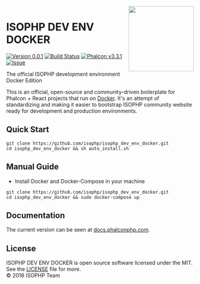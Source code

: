 <img align="right" width="175px" src="http://i.imgur.com/mdZ8Ktf.png" />

# ISOPHP DEV ENV DOCKER
[![Version 0.0.1](https://img.shields.io/badge/version-v0.0.1-green.svg)][:release:]
[![Build Status](https://travis-ci.org/isophp/isophp_dev_env_docker.svg?branch=master)][:status:]
[![Phalcon v3.3.1](https://img.shields.io/badge/phalcon-3.3.1-blue.svg)][:phalcon:]
[![Issue](https://img.shields.io/github/issues/isophp/isophp_dev_env_docker.svg)][:issue:]

The official ISOPHP development environment Docker Edition

This is an official, open-source and community-driven boilerplate for Phalcon + React projects that run on [Docker][:docker:].
It's an attempt of standardizing and making it easier to bootstrap ISOPHP community website ready for development and
production environments.

## Quick Start
```
git clone https://github.com/isophp/isophp_dev_env_docker.git
cd isophp_dev_env_docker && sh auto_install.sh
```

## Manual Guide
- Install Docker and Docker-Compose in your machine
```
git clone https://github.com/isophp/isophp_dev_env_docker.git
cd isophp_dev_env_docker && sudo docker-compose up
```

## Documentation

The current version can be seen at [docs.phalconphp.com][:compose:].

## License

ISOPHP DEV ENV DOCKER is open source software licensed under the MIT.<br>
See the [LICENSE][:license:] file for more.<br>© 2018 ISOPHP Team

[:release:]:   https://github.com/isophp/isophp_dev_env_docker/releases
[:docker:]:    https://www.docker.com
[:compose:]:   https://docs.phalconphp.com/en/latest/environments-docker
[:license:]:   https://github.com/phalcon/phalcon-compose/blob/master/LICENSE.txt
[:issue:]:     https://github.com/isophp/isophp_dev_env_docker/issues
[:status:]:    https://travis-ci.org/isophp_dev_env_docker
[:phalcon:]:   https://github.com/phalcon/cphalcon

